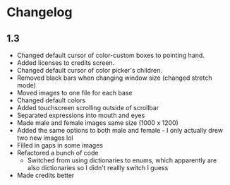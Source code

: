 # Changelog

## 1.3
- Changed default cursor of color-custom boxes to pointing hand.
- Added licenses to credits screen.
- Changed default cursor of color picker's children.
- Removed black bars when changing window size (changed stretch mode)
- Moved images to one file for each base
- Changed default colors
- Added touchscreen scrolling outside of scrollbar
- Separated expressions into mouth and eyes
- Made male and female images same size (1000 x 1200)
- Added the same options to both male and female - I only actually drew two new images lol
- Filled in gaps in some images
- Refactored a bunch of code
    - Switched from using dictionaries to enums, which apparently are also dictionaries so I didn't reallly switch I guess
- Made credits better